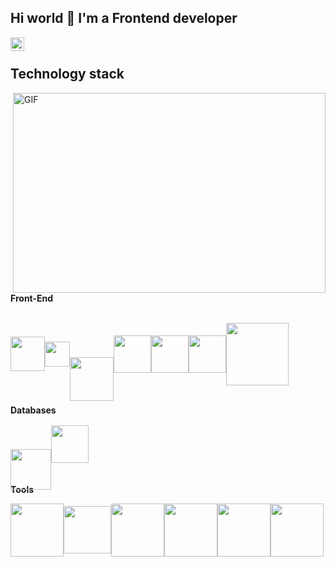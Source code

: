 ## Hi world 👋 I'm a Frontend developer

<a href="https://t.me/Toktonazarteginalmazazizbek">
  <img align="left" alt="Telegram" width="22px" src="https://camo.githubusercontent.com/5c1975da7d9ab735ceb71c57b6c7e48ff3e08ca4/68747470733a2f2f6564656e742e6769746875622e696f2f537570657254696e7949636f6e732f696d616765732f7376672f74656c656772616d2e737667">
</a>

</br>

## Technology stack

<img align="right" alt="GIF" src="https://i.pinimg.com/originals/e4/26/70/e426702edf874b181aced1e2fa5c6cde.gif" width="500" height="320" />

**Front-End**

<br>

<div style='display:flex ; align-items:center ; '>
    <img src='https://upload.wikimedia.org/wikipedia/commons/thumb/6/61/HTML5_logo_and_wordmark.svg/512px-HTML5_logo_and_wordmark.svg.png' width='55'>
    <img src='https://upload.wikimedia.org/wikipedia/commons/thumb/d/d5/CSS3_logo_and_wordmark.svg/1200px-CSS3_logo_and_wordmark.svg.png' width='40'/>
    <img src='https://commons.bmstu.wiki/images/b/b8/Bootstrap.png' style='transform:translateY(40px)' width='70'/>
    <img src='https://lh3.googleusercontent.com/proxy/wwPjnG_3Hu8u7s24KISrVZi70WbhQh1higrD6L0p5Fwn1jI0MFc8AqQhXrCqFwcfGlai5GjUu0LFlnaP8ui2AekjgdflDojWsMj4o_7vMx-LkOiqvJRYGRhgb1Xk2RnDiOQDkamh-m_venE0Gv_EjdAjzzR8QmqAdhXDFJQM6_7-pUil' width='60' />
    <img src='https://oneteamsolutions.in/blogoneteam/wp-content/uploads/2020/05/REACT-JS-KOCHI.png' width='60' />
    <img src='https://pica.zhimg.com/v2-b4e23a502e44692d9f3c8b427ac23e01_720w.jpg?source=172ae18b' width='60' />
    <img src='https://res.cloudinary.com/practicaldev/image/fetch/s--kpVkTsRw--/c_imagga_scale,f_auto,fl_progressive,h_420,q_auto,w_1000/https://dev-to-uploads.s3.amazonaws.com/uploads/articles/r7kj8y4dfyd1aw989edi.png' width='100' />
</div>

<br>


**Databases**


<div style='display:flex ; align-items:center'>
   <img src='https://upload.wikimedia.org/wikipedia/commons/thumb/d/d9/Node.js_logo.svg/1280px-Node.js_logo.svg.png' style='transform:translateY(40px); ' width='65'/>
   <img src='https://cdn.freelogovectors.net/wp-content/uploads/2021/01/graphql-logo-freelogovectors.net_.png' style='margin-right:50px' width='60'/>
</div>

<br>

**Tools**
<div style='display:flex ; align-items:center ; flex-wrap:wrap'>

<img src='https://firebase.google.com/images/social.png' width='85'>
<img src='https://images.squarespace-cdn.com/content/v1/57c649658419c2380d1947be/1530749877859-XD498I2YH1GZ00CUYXQ5/Artboard+1.png?format=1000w' width='76'>
<img src='https://www.itmaison.tech/wp-content/uploads/2020/11/Linux.jpg' width='85'>
<img src='https://upload.wikimedia.org/wikipedia/commons/thumb/e/e0/Git-logo.svg/1280px-Git-logo.svg.png' width='85'>
<img src='https://p.kindpng.com/picc/s/128-1280187_github-logo-png-github-transparent-png.png' width='85'>
<img src='https://logowik.com/content/uploads/images/bitbucket9553.jpg' width='85'>
</div>



<!--
**DJWOMS/DJWOMS** is a ✨ _special_ ✨ repository because its `README.md` (this file) appears on your GitHub profile.

Here are some ideas to get you started:

- 🔭 I’m currently working on ...
- 🌱 I’m currently learning ...
- 👯 I’m looking to collaborate on ...
- 🤔 I’m looking for help with ...
- 💬 Ask me about ...
- 📫 How to reach me: ...
- 😄 Pronouns: ...
- ⚡ Fun fact: ...
-->

